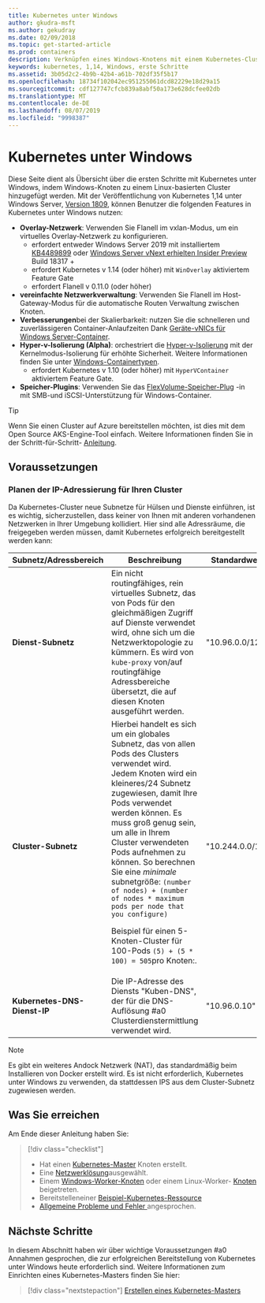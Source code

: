 ```yaml
---
title: Kubernetes unter Windows
author: gkudra-msft
ms.author: gekudray
ms.date: 02/09/2018
ms.topic: get-started-article
ms.prod: containers
description: Verknüpfen eines Windows-Knotens mit einem Kubernetes-Cluster mit v 1.14
keywords: kubernetes, 1,14, Windows, erste Schritte
ms.assetid: 3b05d2c2-4b9b-42b4-a61b-702df35f5b17
ms.openlocfilehash: 18734f102042ec951255061dcd82229e18d29a15
ms.sourcegitcommit: cdf127747cfcb839a8abf50a173e628dcfee02db
ms.translationtype: MT
ms.contentlocale: de-DE
ms.lasthandoff: 08/07/2019
ms.locfileid: "9998387"
---
```

# <a name="kubernetes-on-windows"></a>Kubernetes unter Windows

Diese Seite dient als Übersicht über die ersten Schritte mit Kubernetes unter Windows, indem Windows-Knoten zu einem Linux-basierten Cluster hinzugefügt werden. Mit der Veröffentlichung von Kubernetes 1,14 unter Windows Server, [Version 1809](https://docs.microsoft.com/windows-server/get-started/whats-new-in-windows-server-1809#container-networking-with-kubernetes), können Benutzer die folgenden Features in Kubernetes unter Windows nutzen:

- **Overlay-Netzwerk**: Verwenden Sie Flanell im vxlan-Modus, um ein virtuelles Overlay-Netzwerk zu konfigurieren.
    - erfordert entweder Windows Server 2019 mit installiertem [KB4489899](https://support.microsoft.com/help/4489899) oder [Windows Server vNext erhielten Insider Preview](https://blogs.windows.com/windowsexperience/tag/windows-insider-program/) Build 18317 +
    - erfordert Kubernetes v 1.14 (oder höher) mit `WinOverlay` aktiviertem Feature Gate
    - erfordert Flanell v 0.11.0 (oder höher)
- **vereinfachte Netzwerkverwaltung**: Verwenden Sie Flanell im Host-Gateway-Modus für die automatische Routen Verwaltung zwischen Knoten.
- **Verbesserungen**bei der Skalierbarkeit: nutzen Sie die schnelleren und zuverlässigeren Container-Anlaufzeiten Dank [Geräte-vNICs für Windows Server-Container](https://techcommunity.microsoft.com/t5/Networking-Blog/Network-start-up-and-performance-improvements-in-Windows-10/ba-p/339716).
- **Hyper-v-Isolierung (Alpha)**: orchestriert die [Hyper-v-Isolierung](https://kubernetes.io/docs/getting-started-guides/windows/#hyper-v-containers) mit der Kernelmodus-Isolierung für erhöhte Sicherheit. Weitere Informationen finden Sie unter [Windows-Containertypen](https://docs.microsoft.com/virtualization/windowscontainers/about/#windows-container-types).
    - erfordert Kubernetes v 1.10 (oder höher) mit `HyperVContainer` aktiviertem Feature Gate.
- **Speicher-Plugins**: Verwenden Sie das [FlexVolume-Speicher-Plug](https://github.com/Microsoft/K8s-Storage-Plugins) -in mit SMB-und iSCSI-Unterstützung für Windows-Container.

>[!TIP]
>Wenn Sie einen Cluster auf Azure bereitstellen möchten, ist dies mit dem Open Source AKS-Engine-Tool einfach. Weitere Informationen finden Sie in der Schritt-für-Schritt- [Anleitung](https://github.com/Azure/aks-engine/blob/master/docs/topics/windows.md).

## <a name="prerequisites"></a>Voraussetzungen

### <a name="plan-ip-addressing-for-your-cluster"></a>Planen der IP-Adressierung für Ihren Cluster

<a name="definitions"></a>Da Kubernetes-Cluster neue Subnetze für Hülsen und Dienste einführen, ist es wichtig, sicherzustellen, dass keiner von Ihnen mit anderen vorhandenen Netzwerken in Ihrer Umgebung kollidiert. Hier sind alle Adressräume, die freigegeben werden müssen, damit Kubernetes erfolgreich bereitgestellt werden kann:

| Subnetz/Adressbereich | Beschreibung | Standardwert |
| --------- | ------------- | ------------- |
| <a name="service-subnet-def"></a>**Dienst-Subnetz** | Ein nicht routingfähiges, rein virtuelles Subnetz, das von Pods für den gleichmäßigen Zugriff auf Dienste verwendet wird, ohne sich um die Netzwerktopologie zu kümmern. Es wird von `kube-proxy` von/auf routingfähige Adressbereiche übersetzt, die auf diesen Knoten ausgeführt werden. | "10.96.0.0/12" |
| <a name="cluster-subnet-def"></a>**Cluster-Subnetz** |  Hierbei handelt es sich um ein globales Subnetz, das von allen Pods des Clusters verwendet wird. Jedem Knoten wird ein kleineres/24 Subnetz zugewiesen, damit Ihre Pods verwendet werden können. Es muss groß genug sein, um alle in Ihrem Cluster verwendeten Pods aufnehmen zu können. So berechnen Sie eine *minimale* subnetgröße: `(number of nodes) + (number of nodes * maximum pods per node that you configure)` <p/>Beispiel für einen 5-Knoten-Cluster für 100-Pods `(5) + (5 *  100) = 505`pro Knoten:.  | "10.244.0.0/16" |
| **Kubernetes-DNS-Dienst-IP** | Die IP-Adresse des Diensts "Kuben-DNS", der für die DNS-Auflösung #a0 Clusterdienstermittlung verwendet wird. | "10.96.0.10" |

> [!NOTE]
> Es gibt ein weiteres Andock Netzwerk (NAT), das standardmäßig beim Installieren von Docker erstellt wird. Es ist nicht erforderlich, Kubernetes unter Windows zu verwenden, da stattdessen IPS aus dem Cluster-Subnetz zugewiesen werden.

## <a name="what-you-will-accomplish"></a>Was Sie erreichen

Am Ende dieser Anleitung haben Sie:

> [!div class="checklist"]
> * Hat einen [Kubernetes-Master](./creating-a-linux-master.md) Knoten erstellt.  
> * Eine [Netzwerklösung](./network-topologies.md)ausgewählt.  
> * Einem [Windows-Worker-Knoten](./joining-windows-workers.md) oder einem Linux-Worker- [Knoten](./joining-linux-workers.md) beigetreten.  
> * Bereitstelleneiner [Beispiel-Kubernetes-Ressource](./deploying-resources.md)  
> * [Allgemeine Probleme und Fehler ](./common-problems.md) angesprochen.

## <a name="next-steps"></a>Nächste Schritte

In diesem Abschnitt haben wir über wichtige Voraussetzungen #a0 Annahmen gesprochen, die zur erfolgreichen Bereitstellung von Kubernetes unter Windows heute erforderlich sind. Weitere Informationen zum Einrichten eines Kubernetes-Masters finden Sie hier:

>[!div class="nextstepaction"]
>[Erstellen eines Kubernetes-Masters](./creating-a-linux-master.md)
